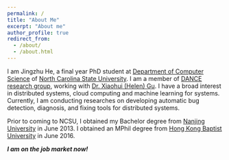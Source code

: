 ```yaml
---
permalink: /
title: "About Me"
excerpt: "About me"
author_profile: true
redirect_from: 
  - /about/
  - /about.html
---
```


I am Jingzhu He, a final year PhD student at [Department of Computer Science](https://www.csc.ncsu.edu) of [North Carolina State University](https://www.ncsu.edu). I am a member of [DANCE research group](http://dance.csc.ncsu.edu), working with [Dr. Xiaohui (Helen) Gu](https://www.csc.ncsu.edu/faculty/gu/). I have a broad interest in distributed systems, cloud computing and machine learning for systems. Currently, I am conducting researches on developing automatic bug detection, diagnosis, and fixing tools for distributed systems. 

Prior to coming to NCSU, I obtained my Bachelor degree from [Nanjing University](https://www.nju.edu.cn/en/main.psp) in June 2013. I obtained an MPhil degree from [Hong Kong Baptist University](http://www.hkbu.edu.hk/eng/main/index.jsp) in June 2016. 

<i><b>I am on the job market now!</b></i>

